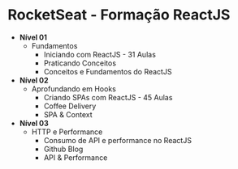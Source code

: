 # RocketSeat  - Formação ReactJS


* **Nível 01**
  * Fundamentos
    * Iniciando com ReactJS - 31 Aulas
    * Praticando Conceitos
    * Conceitos e Fundamentos do ReactJS
* **Nível 02**
  * Aprofundando em Hooks
    * Criando SPAs com ReactJS - 45 Aulas
    * Coffee Delivery
    * SPA & Context
* **Nível 03**
  * HTTP e Performance
    * Consumo de API e performance no ReactJS
    * Github Blog
    * API & Performance
